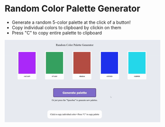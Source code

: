 # Random Color Palette Generator
- Generate a random 5-color palette at the click of a button!
- Copy individual colors to clipboard by clickin on them
- Press "C" to copy entire palette to clipboard

![](demo.gif)
